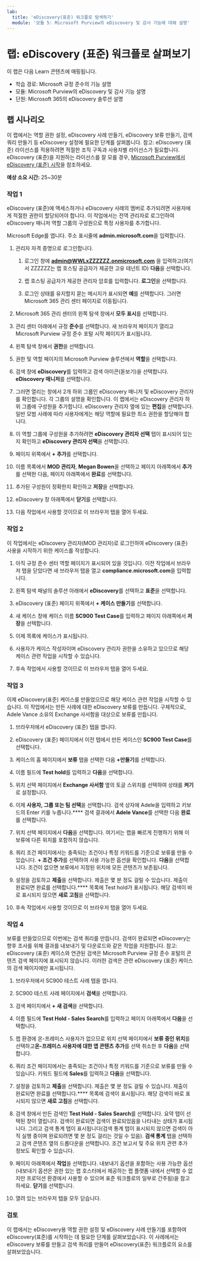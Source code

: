 ```yaml
---
lab:
  title: 'eDiscovery(표준) 워크플로 탐색하기'
  module: '모듈 5: Microsoft Purview의 eDiscovery 및 감사 기능에 대해 설명'
---
```



# <a name="lab-explore-the-ediscovery-standard-workflow"></a>랩: eDiscovery (표준) 워크플로 살펴보기

이 랩은 다음 Learn 콘텐츠에 매핑됩니다.

- 학습 경로: Microsoft 규정 준수의 기능 설명
- 모듈: Microsoft Purview의 eDiscovery 및 감사 기능 설명
- 단원: Microsoft 365의 eDiscovery 솔루션 설명

## <a name="lab-scenario"></a>랩 시나리오

이 랩에서는 역할 권한 설정, eDiscovery 사례 만들기, eDiscovery 보류 만들기, 검색 쿼리 만들기 등 eDiscovery 설정에 필요한 단계를 살펴봅니다.  참고:  eDiscovery (표준) 라이선스를 적용하려면 적절한 조직 구독과 사용자별 라이선스가 필요합니다. eDiscovery (표준)을 지원하는 라이선스를 잘 모를 경우, [Microsoft Purview에서 eDiscovery (표준) 시작](https://docs.microsoft.com/microsoft-365/compliance/get-started-core-ediscovery?view=o365-worldwide)을 참조하세요.

**예상 소요 시간:** 25~30분

### <a name="task-1"></a>작업 1

eDiscovery (표준)에 액세스하거나 eDiscovery 사례의 멤버로 추가되려면 사용자에게 적절한 권한이 할당되어야 합니다. 이 작업에서는 전역 관리자로 로그인하여 eDiscovery 매니저 역할 그룹의 구성원으로 특정 사용자를 추가합니다.

 Microsoft Edge를 엽니다. 주소 표시줄에 **admin.microsoft.com**을 입력합니다.

1. 관리자 자격 증명으로 로그인합니다.
    1. 로그인 창에 **admin@WWLxZZZZZZ.onmicrosoft.com** 을 입력하고(여기서 ZZZZZZ는 랩 호스팅 공급자가 제공한 고유 테넌트 ID) **다음**을 선택합니다.

    1. 랩 호스팅 공급자가 제공한 관리자 암호를 입력합니다. **로그인**을 선택합니다.
    1. 로그인 상태를 유지할지 묻는 메시지가 표시되면 **예**를 선택합니다. 그러면 Microsoft 365 관리 센터 페이지로 이동됩니다.

1. Microsoft 365 관리 센터의 왼쪽 탐색 창에서 **모두 표시**를 선택합니다.

1. 관리 센터 아래에서 규정 **준수**를 선택합니다.  새 브라우저 페이지가 열리고 Microsoft Purview 규정 준수 포털 시작 페이지가 표시됩니다.  

1. 왼쪽 탐색 창에서 **권한**을 선택합니다.

1. 권한 및 역할 페이지의 Microsoft Purview 솔루션에서 **역할**을 선택합니다.

1. 검색 창에 **eDiscovery**를 입력하고 검색 아이콘(돋보기)을 선택합니다.  **eDiscovery 매니저**를 선택합니다.

1. 그러면 열리는 창에서 2개 하위 그룹인 eDiscovery 매니저 및 eDiscovery 관리자를 확인합니다.  각 그룹의 설명을 확인합니다.  이 랩에서는 eDiscovery 관리자 하위 그룹에 구성원을 추가합니다. eDiscovery 관리자 옆에 있는 **편집**을 선택합니다.  일반 모범 사례에 따라 사용자에게는 해당 역할에 필요한 최소 권한을 할당해야 합니다.

1. 이 역할 그룹에 구성원을 추가하려면 **eDiscovery 관리자 선택** 탭이 표시되어 있는지 확인하고 **eDiscovery 관리자 선택**을 선택합니다.

1. 페이지 위쪽에서 **+ 추가**를 선택합니다.

1. 이름 목록에서 **MOD 관리자**, **Megan Bowen**을 선택하고 페이지 아래쪽에서 **추가**를 선택한 다음, 페이지 아래쪽에서 **완료**를 선택합니다.

1. 추가된 구성원이 정확한지 확인하고 **저장**을 선택합니다.

1. eDiscovery 창 아래쪽에서 **닫기**를 선택합니다.

1. 다음 작업에서 사용할 것이므로 이 브라우저 탭을 열어 두세요.

### <a name="task-2"></a>작업 2

이 작업에서는 eDiscovery 관리자(MOD 관리자)로 로그인하여 eDiscovery (표준) 사용을 시작하기 위한 케이스를 작성합니다.

1. 아직 규정 준수 센터 역할 페이지가 표시되어 있을 것입니다. 이전 작업에서 브라우저 탭을 닫았다면 새 브라우저 탭을 열고 **compliance.microsoft.com**을 입력합니다.

1. 왼쪽 탐색 패널의 솔루션 아래에서 **eDiscovery**를 선택하고 **표준**을 선택합니다.

1. eDiscovery (표준) 페이지 위쪽에서 **+ 케이스 만들기**를 선택합니다.

1. 새 케이스 창에 케이스 이름 **SC900 Test Case**를 입력하고 페이지 아래쪽에서 **저장**을 선택합니다.

1. 이제 목록에 케이스가 표시됩니다.

1. 사용자가 케이스 작성자이며 eDiscovery 관리자 권한을 소유하고 있으므로 해당 케이스 관련 작업을 시작할 수 있습니다.  

1. 후속 작업에서 사용할 것이므로 이 브라우저 탭을 열어 두세요.

### <a name="task-3"></a>작업 3

이제 eDiscovery(표준) 케이스를 만들었으므로 해당 케이스 관련 작업을 시작할 수 있습니다.  이 작업에서는 만든 사례에 대한 eDiscovery 보류를 만듭니다.  구체적으로, Adele Vance 소유의 Exchange 사서함을 대상으로 보류를 만듭니다.

1. 브라우저에서 eDiscovery (표준) 탭을 엽니다.

1. eDiscovery (표준) 페이지에서 이전 탭에서 만든 케이스인 **SC900 Test Case**를 선택합니다.

1. 케이스의 홈 페이지에서 **보류** 탭을 선택한 다음 **+만들기**를 선택합니다.

1. 이름 필드에 **Test hold**를 입력하고 **다음**을 선택합니다.

1. 위치 선택 페이지에서 **Exchange 사서함** 옆의 토글 스위치를 선택하여 상태를 **켜기**로 설정합니다.  

1. 이제 **사용자, 그룹 또는 팀 선택**을 선택합니다.  검색 상자에 Adele을 입력하고 키보드의 Enter 키를 누릅니다.**** 검색 결과에서 **Adele Vance**를 선택한 다음 **완료**를 선택합니다.

1. 위치 선택 페이지에서 **다음**을 선택합니다.  여기서는 랩을 빠르게 진행하기 위해 이 보류에 다른 위치를 포함하지 않습니다.

1. 쿼리 조건 페이지에서는 충족되는 조건이나 특정 키워드를 기준으로 보류를 만들 수 있습니다. **+ 조건 추가**를 선택하여 사용 가능한 옵션을 확인합니다.  **다음**을 선택합니다. 조건이 없으면 보류에서 지정된 위치에 모든 콘텐츠가 보존됩니다.

1. 설정을 검토하고 **제출**을 선택합니다. 제출은 몇 분 정도 걸릴 수 있습니다. 제출이 완료되면 완료를 선택합니다.****  목록에 Test hold가 표시됩니다.  해당 검색이 바로 표시되지 않으면 **새로 고침**을 선택합니다.

1. 후속 작업에서 사용할 것이므로 이 브라우저 탭을 열어 두세요.

### <a name="task-4"></a>작업 4

보류를 만들었으므로 이번에는 검색 쿼리를 만듭니다.  검색이 완료되면 eDiscovery는 향후 조사를 위해 결과를 내보내기 및 다운로드와 같은 작업을 지원합니다.   참고:  eDiscovery (표준) 케이스와 연관된 검색은 Microsoft Purview 규정 준수 포털의 콘텐츠 검색 페이지에 표시되지 않습니다. 이러한 검색은 관련 eDiscovery (표준) 케이스의 검색 페이지에만 표시됩니다.

1. 브라우저에서 SC900 테스트 사례 탭을 엽니다.

1. SC900 테스트 사례 페이지에서 **검색**을 선택합니다.

1. 검색 페이지에서 **+ 새 검색**을 선택합니다.

1. 이름 필드에 **Test Hold - Sales Search**를 입력하고 페이지 아래쪽에서 **다음**을 선택합니다.

1. 랩 환경에 온-프레미스 사용자가 없으므로 위치 선택 페이지에서 **보류 중인 위치**를 선택하고**온-프레미스 사용자에 대한 앱 콘텐츠 추가**를 선택 취소한 후 **다음**을 선택합니다.

1. 쿼리 조건 페이지에서는 충족되는 조건이나 특정 키워드를 기준으로 보류를 만들 수 있습니다. 키워드 필드에 **Sales**를 입력하고 **다음**을 선택합니다.

1. 설정을 검토하고 **제출**을 선택합니다. 제출은 몇 분 정도 걸릴 수 있습니다. 제출이 완료되면 완료를 선택합니다.****  목록에 검색이 표시됩니다.  해당 검색이 바로 표시되지 않으면 **새로 고침**을 선택합니다.

1. 검색 창에서 만든 검색인 **Test Hold - Sales Search**를 선택합니다.  요약 탭이 선택된 창이 열립니다.  검색이 완료되면 검색이 완료되었음을 나타내는 상태가 표시됩니다.  그리고 검색 통계 탭이 표시됩니다(검색 통계 탭이 표시되지 않으면 검색이 아직 실행 중이며 완료되려면 몇 분 정도 걸리는 것일 수 있음).  **검색 통계** 탭을 선택하고 검색 콘텐츠 옆의 드롭다운을 선택합니다.  조건 보고서 및 주요 위치 관련 추가 정보도 확인할 수 있습니다.  

1. 페이지 아래쪽에서 **작업**을 선택합니다.  내보내기 옵션을 포함하는 사용 가능한 옵션(내보내기 옵션은 권한 있는 랩 호스터에서 제공하는 랩 플랫폼 내에서 선택할 수 없지만 프로덕션 환경에서 사용할 수 있으며 표준 워크플로의 일부로 간주됨)을 참고하세요. **닫기**를 선택합니다.

1. 열려 있는 브라우저 탭을 모두 닫습니다.

### <a name="review"></a>검토

이 랩에서는 eDiscovery용 역할 권한 설정 및 eDiscovery 사례 만들기를 포함하여 eDiscovery(표준)를 시작하는 데 필요한 단계를 살펴보았습니다.  이 사례에서는 eDiscovery 보류를 만들고 검색 쿼리를 만들어 eDiscovery(표준) 워크플로의 요소를 살펴보았습니다.
